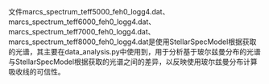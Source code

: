 文件marcs_spectrum_teff5000_feh0_logg4.dat、marcs_spectrum_teff6000_feh0_logg4.dat、marcs_spectrum_teff7000_feh0_logg4.dat、marcs_spectrum_teff8000_feh0_logg4.dat是使用StellarSpecModel根据获取的光谱，其主要在data_analysis.py中使用到，用于分析基于玻尔兹曼分布的光谱与StellarSpecModel根据获取的光谱之间的差异，以反映使用玻尔兹曼分布计算吸收线的可信性。
